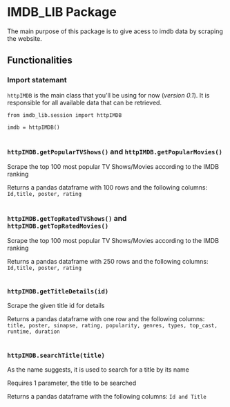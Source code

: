 # IMDB_LIB Package
The main purpose of this package is to give acess to imdb data by scraping the website.

## Functionalities

### Import statemant
`httpIMDB` is the main class that you'll be using for now (_version 0.1_). It is responsible for all available data that can be retrieved.

```
from imdb_lib.session import httpIMDB

imdb = httpIMDB()
```
#
### `httpIMDB.getPopularTVShows()` and `httpIMDB.getPopularMovies()`
Scrape the top 100 most popular TV Shows/Movies according to the IMDB ranking

Returns a pandas dataframe with 100 rows and the following columns: `Id,title, poster, rating`

#
### `httpIMDB.getTopRatedTVShows()` and `httpIMDB.getTopRatedMovies()`
Scrape the top 100 most popular TV Shows/Movies according to the IMDB ranking

Returns a pandas dataframe with 250 rows and the following columns: `Id,title, poster, rating`

#
### `httpIMDB.getTitleDetails(id)`
Scrape the given title id for details


Returns a pandas dataframe with one row and the following columns: `title, poster, sinapse, rating, popularity, genres, types, top_cast, runtime, duration`

#
### `httpIMDB.searchTitle(title)`
As the name suggests, it is used to search for a title by its name

Requires 1 parameter, the title to be searched

Returns a pandas dataframe with the following columns: `Id and Title`
